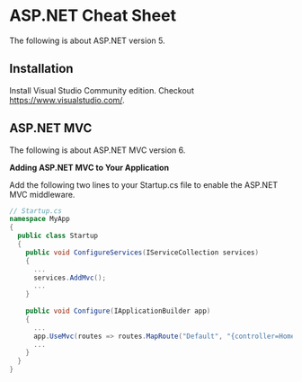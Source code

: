 # ASP.NET Cheat Sheet

The following is about ASP.NET version 5.

## Installation

Install Visual Studio Community edition.  Checkout https://www.visualstudio.com/.


## ASP.NET MVC

The following is about ASP.NET MVC version 6.

**Adding ASP.NET MVC to Your Application**

Add the following two lines to your Startup.cs file to enable the ASP.NET MVC middleware.

```csharp
// Startup.cs
namespace MyApp
{
  public class Startup
  {
    public void ConfigureServices(IServiceCollection services)
    {
      ...
      services.AddMvc();
      ...
    }
    
    public void Configure(IApplicationBuilder app)
    {
      ...
      app.UseMvc(routes => routes.MapRoute("Default", "{controller=Home}/{action=Index}/{id?}"));
      ...
    }
  }
}
```
